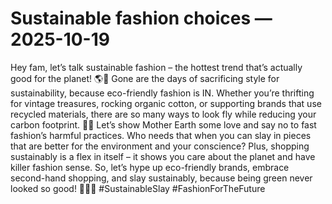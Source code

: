 # Sustainable fashion choices — 2025-10-19

Hey fam, let’s talk sustainable fashion – the hottest trend that’s actually good for the planet! 🌎💚 Gone are the days of sacrificing style for sustainability, because eco-friendly fashion is IN. Whether you’re thrifting for vintage treasures, rocking organic cotton, or supporting brands that use recycled materials, there are so many ways to look fly while reducing your carbon footprint. 🌿👗 Let’s show Mother Earth some love and say no to fast fashion’s harmful practices. Who needs that when you can slay in pieces that are better for the environment and your conscience? Plus, shopping sustainably is a flex in itself – it shows you care about the planet and have killer fashion sense. So, let’s hype up eco-friendly brands, embrace second-hand shopping, and slay sustainably, because being green never looked so good! 🌿💁‍♀️ #SustainableSlay #FashionForTheFuture